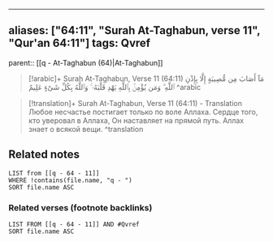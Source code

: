 
---
aliases: ["64:11", "Surah At-Taghabun, verse 11", "Qur'an 64:11"]
tags: Qvref
---

parent:: [[q - At-Taghabun (64)|At-Taghabun]]

> [!arabic]+ Surah At-Taghabun, Verse 11 (64:11)
> <span class="quran-arabic">مَآ أَصَابَ مِن مُّصِيبَةٍ إِلَّا بِإِذْنِ ٱللَّهِ ۗ وَمَن يُؤْمِنۢ بِٱللَّهِ يَهْدِ قَلْبَهُۥ ۚ وَٱللَّهُ بِكُلِّ شَىْءٍ عَلِيمٌ</span>
^arabic

> [!translation]+ Surah At-Taghabun, Verse 11 (64:11) - Translation
> Любое несчастье постигает только по воле Аллаха. Сердце того, кто уверовал в Аллаха, Он наставляет на прямой путь. Аллах знает о всякой вещи.
^translation



## Related notes
```dataview
LIST from [[q - 64 - 11]]
WHERE !contains(file.name, "q - ")
SORT file.name ASC
```

### Related verses (footnote backlinks)
```dataview
LIST FROM [[q - 64 - 11]] AND #Qvref
SORT file.name ASC
```

